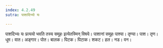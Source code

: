 ```yaml
---
index: 4.2.49
sutra: पाशादिभ्यो यः

---
```

पाशदिभ्यः यः प्रत्ययो भवति तस्य समूहः इत्येतस्मिन् विषये। पाशानां समूहः पाश्या। तृण्या। पाश। तृण। धूम। वात। अङ्गार। पोत। बालक। पिटक। पिटाक। शकट। हल। नड। वन।